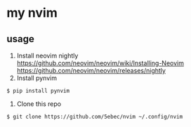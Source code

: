 # my nvim
## usage
1. Install neovim nightly  
https://github.com/neovim/neovim/wiki/Installing-Neovim  
https://github.com/neovim/neovim/releases/nightly  
1. Install pynvim
  ```shell
  $ pip install pynvim
  ```
1. Clone this repo
  ```shell
  $ git clone https://github.com/5ebec/nvim ~/.config/nvim
  ```
